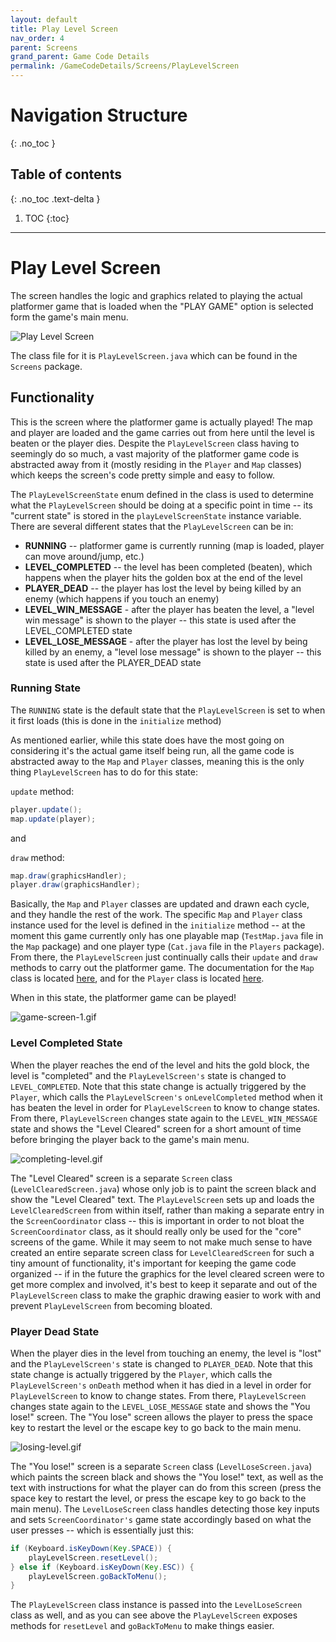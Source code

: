 ```yaml
---
layout: default
title: Play Level Screen
nav_order: 4
parent: Screens
grand_parent: Game Code Details
permalink: /GameCodeDetails/Screens/PlayLevelScreen
---
```


# Navigation Structure
{: .no_toc }

## Table of contents
{: .no_toc .text-delta }

1. TOC
{:toc}

---

# Play Level Screen

The screen handles the logic and graphics related to playing the actual platformer game that is loaded  when the "PLAY GAME" option is selected form the game's main menu. 

![Play Level Screen](../../../assets/images/game-screen-1.png)

The class file for it is `PlayLevelScreen.java` which can be found in the `Screens` package.

## Functionality

This is the screen where the platformer game is actually played! The map and player are loaded and the game carries out from here until the level
is beaten or the player dies. Despite the `PlayLevelScreen` class having to seemingly do so much, a vast majority of the platformer game code
is abstracted away from it (mostly residing in the `Player` and `Map` classes) which keeps the screen's code pretty simple and easy to follow.

The `PlayLevelScreenState` enum defined in the class is used to determine what the `PlayLevelScreen` should be doing at a specific point in time --
its "current state" is stored in the `playLevelScreenState` instance variable. There are several different states that the `PlayLevelScreen` can be in:
- **RUNNING** -- platformer game is currently running (map is loaded, player can move around/jump, etc.)
- **LEVEL_COMPLETED** -- the level has been completed (beaten), which happens when the player hits the golden box at the end of the level
- **PLAYER_DEAD** -- the player has lost the level by being killed by an enemy (which happens if you touch an enemy)
- **LEVEL_WIN_MESSAGE** - after the player has beaten the level, a "level win message" is shown to the player -- this state is used after the LEVEL_COMPLETED state
- **LEVEL_LOSE_MESSAGE** - after the player has lost the level by being killed by an enemy, a "level lose message" is shown to the player -- this state is used after the PLAYER_DEAD state  

### Running State

The `RUNNING` state is the default state that the `PlayLevelScreen` is set to when it first loads (this is done in the `initialize` method)

As mentioned earlier, while this state does have the most going on considering it's the actual game itself being run,
all the game code is abstracted away to the `Map` and `Player` classes, meaning this is the only thing `PlayLevelScreen` has to do for this state:

`update` method:
```java
player.update();
map.update(player);
```

and

`draw` method:
```java
map.draw(graphicsHandler);
player.draw(graphicsHandler);
```

Basically, the `Map` and `Player` classes are updated and drawn each cycle, and they handle the rest of the work.
The specific `Map` and `Player` class instance used for the level is defined in the `initialize` method -- at the moment
this game currently only has one playable map (`TestMap.java` file in the `Map` package) and one player type (`Cat.java` file in the `Players` package).
From there, the `PlayLevelScreen` just continually calls their `update` and `draw` methods to carry out the platformer game. The documentation
for the `Map` class is located [here](../map.md), and for the `Player` class is located [here](../player.md).

When in this state, the platformer game can be played!

![game-screen-1.gif](../../../assets/images/playing-level.gif)

### Level Completed State

When the player reaches the end of the level and hits the gold block, the level is "completed" and the `PlayLevelScreen's` state
is changed to `LEVEL_COMPLETED`. Note that this state change is actually triggered by the `Player`, which calls the `PlayLevelScreen's` `onLevelCompleted`
method when it has beaten the level in order for `PlayLevelScreen` to know to change states. From there, `PlayLevelScreen` changes state again to
the `LEVEL_WIN_MESSAGE` state and shows the "Level Cleared" screen for a short amount of time before bringing the player back
to the game's main menu.

![completing-level.gif](../../../assets/images/completing-level.gif)

The "Level Cleared" screen is a separate `Screen` class (`LevelClearedScreen.java`) whose only job is to
paint the screen black and show the "Level Cleared" text. The `PlayLevelScreen` sets up and loads the `LevelClearedScreen` from within itself,
rather than making a separate entry in the `ScreenCoordinator` class -- this is important in order to not bloat the `ScreenCoordinator` class, as it should
really only be used for the "core" screens of the game. While it may seem to not make much sense to have created an entire separate screen class for `LevelClearedScreen`
for such a tiny amount of functionality, it's important for keeping the game code organized -- if in the future the graphics for the level cleared
screen were to get more complex and involved, it's best to keep it separate and out of the `PlayLevelScreen` class to make the graphic drawing easier to work with and 
prevent `PlayLevelScreen` from becoming bloated.

### Player Dead State

When the player dies in the level from touching an enemy, the level is "lost" and the `PlayLevelScreen's` state is changed to `PLAYER_DEAD`.
Note that this state change is actually triggered by the `Player`, which calls the `PlayLevelScreen's` `onDeath`
method when it has died in a level in order for `PlayLevelScreen` to know to change states. From there, `PlayLevelScreen` changes state again to
the `LEVEL_LOSE_MESSAGE` state and shows the "You lose!" screen. The "You lose" screen allows the player to press the space key to restart the level
or the escape key to go back to the main menu.

![losing-level.gif](../../../assets/images/losing-level.gif)

The "You lose!" screen is a separate `Screen` class (`LevelLoseScreen.java`) which paints the screen black and shows the "You lose!" text,
as well as the text with instructions for what the player can do from this screen (press the space key to restart the level, or press
the escape key to go back to the main menu). The `LevelLoseScreen` class handles detecting those key inputs and sets `ScreenCoordinator's` game state
accordingly based on what the user presses -- which is essentially just this:

```java
if (Keyboard.isKeyDown(Key.SPACE)) {
    playLevelScreen.resetLevel();
} else if (Keyboard.isKeyDown(Key.ESC)) {
    playLevelScreen.goBackToMenu();
}
```

The `PlayLevelScreen` class instance is passed into the `LevelLoseScreen` class as well, and as you can see above the
`PlayLevelScreen` exposes methods for `resetLevel` and `goBackToMenu` to make things easier.